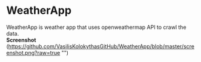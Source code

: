 # WeatherApp
WeatherApp is weather app that uses openweathermap API to crawl the data.</br>
**Screenshot**
(https://github.com/VasilisKolokythasGitHub/WeatherApp/blob/master/screenshot.png?raw=true "")
